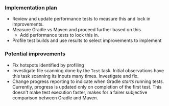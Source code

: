 ### Implementation plan

- Review and update performance tests to measure this and lock in improvements.
- Measure Gradle vs Maven and proceed further based on this.
    - Add performance tests to lock this in.
- Profile test builds and use results to select improvements to implement 

### Potential improvements   

- Fix hotspots identified by profiling
- Investigate file scanning done by the `Test` task. Initial observations have this task scanning its inputs many times. Investigate and fix.
- Change progress reporting to indicate when Gradle _starts_ running tests. Currently, progress is updated only on completion of the first test.
  This doesn't make test execution faster, makes for a fairer subjective comparison between Gradle and Maven. 
